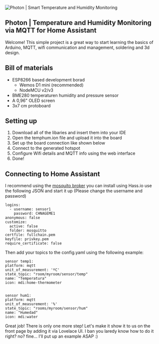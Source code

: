 ![Photon | Smart Temperature and Humidity Monitoring](https://i.imgur.com/Ck1DfhX.png)

## Photon | Temperature and Humidity Monitoring via MQTT for Home Assistant

Welcome! This simple project is a great way to start learning the basics of Arduino, MQTT, wifi communication and management, soldering and 3d design. 

## Bill of materials

 - ESP8266 based development borad
	 - Wemos D1 mini (recommended)
	 - NodeMCU v2/v3
- BME280 temperaturen humidity and pressure sensor
- A 0,96" OLED screen
- 3x7 cm protoboard

## Setting up

 1. Download all of the libaries and insert them into your IDE
 2. Open the temphum.ion file and upload it into the board
 3.  Set up the board connection like shown below
 4.  Connect to the generated hotspot
 5. Configure Wifi details and MQTT info using the web interface
 6. Done!

## Connecting to Home Assistant 
I recommend using the [mosquito broker](https://github.com/home-assistant/hassio-addons/tree/master/mosquitto) you can install using Hass.io use the following JSON and start it up (Please change the username and password)

```
logins:
  - username: sensor1
    password: CHNAGEME1
anonymous: false
customize:
  active: false
  folder: mosquitto
certfile: fullchain.pem
keyfile: privkey.pem
require_certificate: false
```

Then add your topics to the config.yaml using the following example:

 ```
 sensor temp1:
platform: mqtt
unit_of_measurement: 'ºC'
state_topic: "room/myroom/sensor/temp"
name: "Temperatura"
icon: mdi:home-thermometer


sensor hum1:
platform: mqtt
unit_of_measurement: '%'
state_topic: "rooms/myroom/sensor/hum"
name: "Humedad"
icon: mdi:water
```

Great job! There is only one more step! Let's make it show it to us on the front page by adding it via Lovelace UI. I ban you laredy know how to do it right? no? fine... I'll put up an example ASAP :)
